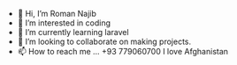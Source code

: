 - 👋 Hi, I’m Roman Najib
- 👀 I’m interested in coding 
- 🌱 I’m currently learning laravel
- 💞️ I’m looking to collaborate on making projects. 
- 📫 How to reach me ... +93 779060700
I love Afghanistan
